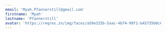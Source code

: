 ```yaml
---
email: 'Myah.Pfannerstill@gmail.com'
firstname: 'Myah'
lastname: 'Pfannerstill'
avatar: 'https://reqres.in/img/faces/a59e325b-5aac-4b74-99f1-b45735b0c6cd.jpg'
---
```

